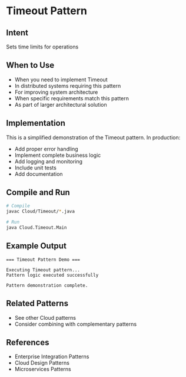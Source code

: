 # Timeout Pattern

## Intent
Sets time limits for operations

## When to Use
- When you need to implement Timeout
- In distributed systems requiring this pattern
- For improving system architecture
- When specific requirements match this pattern
- As part of larger architectural solution

## Implementation
This is a simplified demonstration of the Timeout pattern. In production:
- Add proper error handling
- Implement complete business logic
- Add logging and monitoring
- Include unit tests
- Add documentation

## Compile and Run
```bash
# Compile
javac Cloud/Timeout/*.java

# Run
java Cloud.Timeout.Main
```

## Example Output
```
=== Timeout Pattern Demo ===

Executing Timeout pattern...
Pattern logic executed successfully

Pattern demonstration complete.
```

## Related Patterns
- See other Cloud patterns
- Consider combining with complementary patterns

## References
- Enterprise Integration Patterns
- Cloud Design Patterns
- Microservices Patterns
